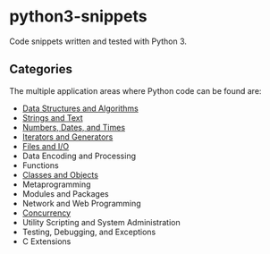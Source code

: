 # python3-snippets

Code snippets written and tested with Python 3.

## Categories

The multiple application areas where Python code can be found are:

* [Data Structures and Algorithms](data-structures-and-algorithms)
* [Strings and Text](strings-and-text)
* [Numbers, Dates, and Times](numbers-dates-and-times)
* [Iterators and Generators](iterators-and-generators)
* [Files and I/O](files-and-io)
* Data Encoding and Processing
* Functions
* [Classes and Objects](classes-and-objects)
* Metaprogramming
* Modules and Packages
* Network and Web Programming
* [Concurrency](concurrency)
* Utility Scripting and System Administration
* Testing, Debugging, and Exceptions
* C Extensions
